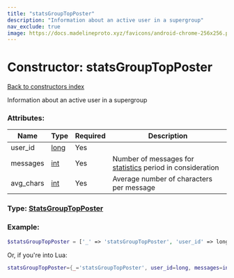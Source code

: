 ```yaml
---
title: "statsGroupTopPoster"
description: "Information about an active user in a supergroup"
nav_exclude: true
image: https://docs.madelineproto.xyz/favicons/android-chrome-256x256.png
---
```

# Constructor: statsGroupTopPoster  
[Back to constructors index](index.md)



Information about an active user in a supergroup

### Attributes:

| Name     |    Type       | Required | Description |
|----------|---------------|----------|-------------|
|user\_id|[long](../types/long.md) | Yes|
|messages|[int](../types/int.md) | Yes|Number of messages for [statistics](https://core.telegram.org/api/stats) period in consideration|
|avg\_chars|[int](../types/int.md) | Yes|Average number of characters per message|



### Type: [StatsGroupTopPoster](../types/StatsGroupTopPoster.md)


### Example:

```php
$statsGroupTopPoster = ['_' => 'statsGroupTopPoster', 'user_id' => long, 'messages' => int, 'avg_chars' => int];
```  


Or, if you're into Lua:

```lua
statsGroupTopPoster={_='statsGroupTopPoster', user_id=long, messages=int, avg_chars=int}

```


